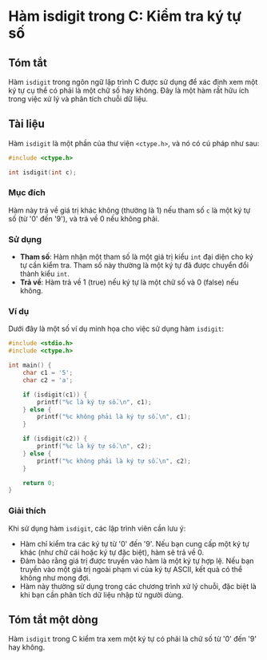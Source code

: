 <!--
Meta Description: # Hàm isdigit trong C: Kiểm tra ký tự số ## Tóm tắt Hàm `isdigit` trong ngôn ngữ lập trình C được sử dụng để xác định xem một ký tự cụ thể có phải là ...
Meta Keywords: một, hàm, isdigit, không, nếu
-->

# Hàm isdigit trong C: Kiểm tra ký tự số

## Tóm tắt
Hàm `isdigit` trong ngôn ngữ lập trình C được sử dụng để xác định xem một ký tự cụ thể có phải là một chữ số hay không. Đây là một hàm rất hữu ích trong việc xử lý và phân tích chuỗi dữ liệu.

## Tài liệu
Hàm `isdigit` là một phần của thư viện `<ctype.h>`, và nó có cú pháp như sau:

```c
#include <ctype.h>

int isdigit(int c);
```

### Mục đích
Hàm này trả về giá trị khác không (thường là 1) nếu tham số `c` là một ký tự số (từ '0' đến '9'), và trả về 0 nếu không phải.

### Sử dụng
- **Tham số**: Hàm nhận một tham số là một giá trị kiểu `int` đại diện cho ký tự cần kiểm tra. Tham số này thường là một ký tự đã được chuyển đổi thành kiểu `int`.
- **Trả về**: Hàm trả về 1 (true) nếu ký tự là một chữ số và 0 (false) nếu không.

### Ví dụ
Dưới đây là một số ví dụ minh họa cho việc sử dụng hàm `isdigit`:

```c
#include <stdio.h>
#include <ctype.h>

int main() {
    char c1 = '5';
    char c2 = 'a';

    if (isdigit(c1)) {
        printf("%c là ký tự số.\n", c1);
    } else {
        printf("%c không phải là ký tự số.\n", c1);
    }

    if (isdigit(c2)) {
        printf("%c là ký tự số.\n", c2);
    } else {
        printf("%c không phải là ký tự số.\n", c2);
    }

    return 0;
}
```

### Giải thích
Khi sử dụng hàm `isdigit`, các lập trình viên cần lưu ý:
- Hàm chỉ kiểm tra các ký tự từ '0' đến '9'. Nếu bạn cung cấp một ký tự khác (như chữ cái hoặc ký tự đặc biệt), hàm sẽ trả về 0.
- Đảm bảo rằng giá trị được truyền vào hàm là một ký tự hợp lệ. Nếu bạn truyền vào một giá trị ngoài phạm vi của ký tự ASCII, kết quả có thể không như mong đợi.
- Hàm này thường sử dụng trong các chương trình xử lý chuỗi, đặc biệt là khi bạn cần phân tích dữ liệu nhập từ người dùng.

## Tóm tắt một dòng
Hàm `isdigit` trong C kiểm tra xem một ký tự có phải là chữ số từ '0' đến '9' hay không.